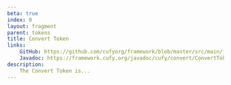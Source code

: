```yaml
---
beta: true
index: 0
layout: fragment
parent: tokens
title: Convert Token
links:
    GitHub: https://github.com/cufyorg/framework/blob/master/src/main/java/cufy/convert/ConvertToken.java
    Javadoc: https://framework.cufy.org/javadoc/cufy/convert/ConvertToken.html
description:
    The Convert Token is...
---
```

